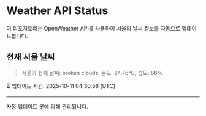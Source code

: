 
# Weather API Status

이 리포지토리는 OpenWeather API를 사용하여 서울의 날씨 정보를 자동으로 업데이트합니다.

## 현재 서울 날씨
> 서울의 현재 날씨: broken clouds, 온도: 24.76°C, 습도: 88%

⏳ 업데이트 시간: 2025-10-11 04:30:56 (UTC)

---
자동 업데이트 봇에 의해 관리됩니다.
